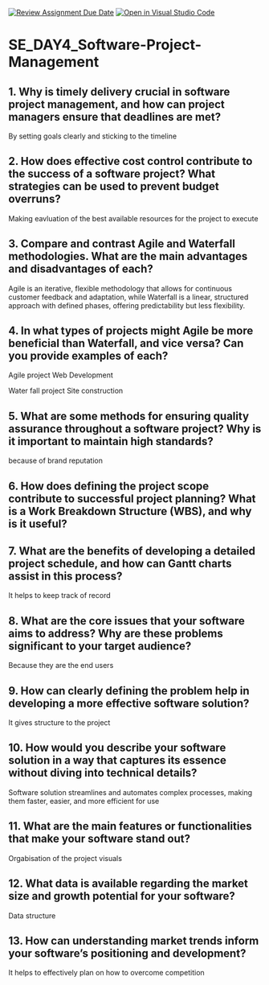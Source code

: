 [![Review Assignment Due Date](https://classroom.github.com/assets/deadline-readme-button-22041afd0340ce965d47ae6ef1cefeee28c7c493a6346c4f15d667ab976d596c.svg)](https://classroom.github.com/a/9pw6JKcu)
[![Open in Visual Studio Code](https://classroom.github.com/assets/open-in-vscode-2e0aaae1b6195c2367325f4f02e2d04e9abb55f0b24a779b69b11b9e10269abc.svg)](https://classroom.github.com/online_ide?assignment_repo_id=15678805&assignment_repo_type=AssignmentRepo)
# SE_DAY4_Software-Project-Management
## 1. Why is timely delivery crucial in software project management, and how can project managers ensure that deadlines are met?
By setting goals clearly and sticking to the timeline
## 2. How does effective cost control contribute to the success of a software project? What strategies can be used to prevent budget overruns?
Making eavluation of the best available resources for the project to execute
## 3. Compare and contrast Agile and Waterfall methodologies. What are the main advantages and disadvantages of each?
Agile is an iterative, flexible methodology that allows for continuous customer feedback and adaptation, while Waterfall is a linear, structured approach with defined phases, offering predictability but less flexibility.
## 4. In what types of projects might Agile be more beneficial than Waterfall, and vice versa? Can you provide examples of each?
Agile project
Web Development

Water fall project
Site construction
## 5. What are some methods for ensuring quality assurance throughout a software project? Why is it important to maintain high standards?
because of brand reputation 
## 6. How does defining the project scope contribute to successful project planning? What is a Work Breakdown Structure (WBS), and why is it useful?

## 7. What are the benefits of developing a detailed project schedule, and how can Gantt charts assist in this process?
It helps to keep track of record
## 8. What are the core issues that your software aims to address? Why are these problems significant to your target audience?
Because they are the end users 
## 9. How can clearly defining the problem help in developing a more effective software solution?
It gives structure to the project
## 10. How would you describe your software solution in a way that captures its essence without diving into technical details?
Software solution streamlines and automates complex processes, making them faster, easier, and more efficient for use
## 11. What are the main features or functionalities that make your software stand out?
Orgabisation of the project
visuals
## 12. What data is available regarding the market size and growth potential for your software?
Data structure
## 13. How can understanding market trends inform your software’s positioning and development?
It helps to effectively plan on how to overcome competition
